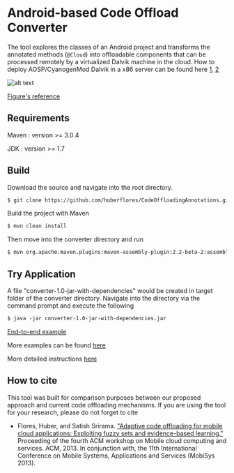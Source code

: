 Android-based Code Offload Converter
====================================
The tool explores the classes of an Android project and transforms the annotated methods (``` @Cloud ```) into offloadable components that can be processed remotely by a virtualized Dalvik machine in the cloud. How to deploy AOSP/CyanogenMod Dalvik in a x86 server can be found here [1](https://gist.github.com/huberflores/4687766), [2](https://gist.github.com/huberflores/4714824)


![alt text](https://raw.github.com/huberflores/CodeOffloadingAnnotations/master/UT_OffloadingModel.png "Offloading model")

[Figure's reference](http://www.sciencedirect.com/science/article/pii/S0164121213002318)


Requirements
-------------

Maven : version >= 3.0.4

JDK : version >= 1.7


Build
------------
Download the source and navigate into the root directory.

```xml
$ git clone https://github.com/huberflores/CodeOffloadingAnnotations.git
````

Build the project with Maven 

```xml
$ mvn clean install
````
Then move into the converter directory and run 

```xml
$ mvn org.apache.maven.plugins:maven-assembly-plugin:2.2-beta-2:assembly
````

Try Application 
------------
A file "converter-1.0-jar-with-dependencies" would be created in target folder of the converter directory.
Navigate into the directory via the command prompt and execute the following

```xml
$ java -jar converter-1.0-jar-with-dependencies.jar
````

[End-to-end example](https://github.com/huberflores/ComputationalOffloadingDemo.git)

More examples can be found [here](https://github.com/alirezaostovar/codeoffloading)

More detailed instructions [here](https://gist.github.com/huberflores/9168683)

How to cite
-----------
This tool was built for comparison purposes between our proposed approach and current code offloading mechanisms. If you are using the tool for your research, please do not forget to cite


- Flores, Huber, and Satish Srirama. ["Adaptive code offloading for mobile cloud applications: Exploiting fuzzy sets and evidence-based learning."](http://dl.acm.org/citation.cfm?id=2482984) Proceeding of the fourth ACM workshop on Mobile cloud computing and services. ACM, 2013. In conjunction with, the 11th International Conference on Mobile Systems, Applications and Services (MobiSys 2013).





